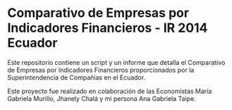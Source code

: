 # Comparativo de Empresas por Indicadores Financieros - IR 2014 Ecuador

Este repositorio contiene un script y un informe que detalla el Comparativo de Empresas por Indicadores Financieros proporcionados por la Superintendencia de Compañias en el Ecuador. 

Este proyecto fue realizado en colaboración de las Economístas María Gabriela Murillo, Jhanely Chalá y mi persona Ana Gabriela Taipe.

